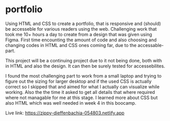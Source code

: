 # portfolio

Using HTML and CSS to create a portfolio, that is responsive and (should) be accesseble for various readers using the web.
Challenging work that took me 10+ hours a day to create from a design that was given using Figma. 
First time encounting the amount of code and also choosing and changing codes in HTML and CSS ones coming far, due to the accessable-part. 

This project will be a continuing project due to it not being done, both with in HTML and also the design. It can then be surely tested for accessebilites. 

I found the most challenging part to work from a small laptop and trying to figure out the sizing for larger desktop and if the used CSS is actually correct so I skipped that and aimed for what I actually can visualize while working. Also the the time it asked to get all details that where required where not managable for me at this stage. I learned more about CSS but also HTML which was well needed in week 4 in this boocamp. 

Live link:
https://zippy-dieffenbachia-054803.netlify.app
